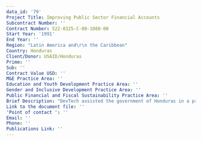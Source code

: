 ```yaml
---
data_id: '79'
Project Title: Improving Public Sector Financial Accounts
Subcontract Number: ''
Contract Number: 522-0325-C-00-1088-00
Start Year: '1991'
End Year: ''
Region: "Latin America and\r\n the Caribbean"
Country: Honduras
Client/Donor: USAID/Honduras
Prime: ''
Sub: ''
Contract Value USD: ''
M&E Practice Area: ''
Education and Youth Development Practice Area: ''
Gender and Inclusive Development Practice Area: ''
Public Financial and Fiscal Sustainability Practice Area: ''
Brief Description: "DevTech assisted the government of Honduras in a project designed to link accounting systems and procedures to the \r\nrequirements of macroeconomic classification models and reporting."
Link to the document file: ''
'Point of contact ': ''
Email: ''
Phone: ''
Publications Link: ''
---
```

